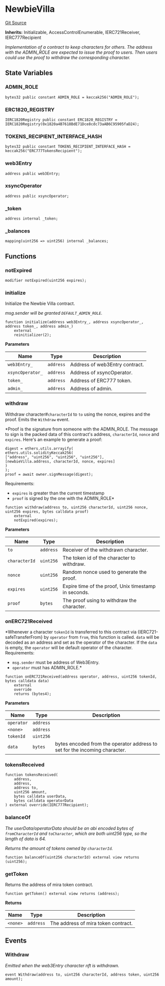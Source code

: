 # NewbieVilla
[Git Source](https://github.com/Crossbell-Box/Crossbell-Contracts/blob/4ba4e225416bca003567c0e6ae31b9c6258df17e/contracts/misc/NewbieVilla.sol)

**Inherits:**
Initializable, AccessControlEnumerable, IERC721Receiver, IERC777Recipient

*Implementation of a contract to keep characters for others. The address with
the ADMIN_ROLE are expected to issue the proof to users. Then users could use the
proof to withdraw the corresponding character.*


## State Variables
### ADMIN_ROLE

```solidity
bytes32 public constant ADMIN_ROLE = keccak256("ADMIN_ROLE");
```


### ERC1820_REGISTRY

```solidity
IERC1820Registry public constant ERC1820_REGISTRY = IERC1820Registry(0x1820a4B7618BdE71Dce8cdc73aAB6C95905faD24);
```


### TOKENS_RECIPIENT_INTERFACE_HASH

```solidity
bytes32 public constant TOKENS_RECIPIENT_INTERFACE_HASH = keccak256("ERC777TokensRecipient");
```


### web3Entry

```solidity
address public web3Entry;
```


### xsyncOperator

```solidity
address public xsyncOperator;
```


### _token

```solidity
address internal _token;
```


### _balances

```solidity
mapping(uint256 => uint256) internal _balances;
```


## Functions
### notExpired


```solidity
modifier notExpired(uint256 expires);
```

### initialize

Initialize the Newbie Villa contract.

*msg.sender will be granted `DEFAULT_ADMIN_ROLE`.*


```solidity
function initialize(address web3Entry_, address xsyncOperator_, address token_, address admin_)
    external
    reinitializer(2);
```
**Parameters**

|Name|Type|Description|
|----|----|-----------|
|`web3Entry_`|`address`|Address of web3Entry contract.|
|`xsyncOperator_`|`address`|Address of xsyncOperator.|
|`token_`|`address`|Address of ERC777 token.|
|`admin_`|`address`|Address of admin.|


### withdraw

Withdraw character#`characterId` to `to` using the nonce, expires and the proof.
Emits the `Withdraw` event.

*Proof is the signature from someone with the ADMIN_ROLE. The message to sign is
the packed data of this contract's address, `characterId`, `nonce` and `expires`.
Here's an example to generate a proof:
```
digest = ethers.utils.arrayify(
ethers.utils.solidityKeccak256(
["address", "uint256", "uint256", "uint256"],
[newbieVilla.address, characterId, nonce, expires]
)
);
proof = await owner.signMessage(digest);
```
Requirements:
- `expires` is greater than the current timestamp
- `proof` is signed by the one with the ADMIN_ROLE*


```solidity
function withdraw(address to, uint256 characterId, uint256 nonce, uint256 expires, bytes calldata proof)
    external
    notExpired(expires);
```
**Parameters**

|Name|Type|Description|
|----|----|-----------|
|`to`|`address`| Receiver of the withdrawn character.|
|`characterId`|`uint256`| The token id of the character to withdraw.|
|`nonce`|`uint256`| Random nonce used to generate the proof.|
|`expires`|`uint256`| Expire time of the proof, Unix timestamp in seconds.|
|`proof`|`bytes`| The proof using to withdraw the character.|


### onERC721Received

*Whenever a character `tokenId` is transferred to this contract via {IERC721-safeTransferFrom}
by `operator` from `from`, this function is called. `data` will be decoded as an address and set as
the operator of the character. If the `data` is empty, the `operator` will be default operator of the
character.
Requirements:
- `msg.sender` must be address of Web3Entry.
- `operator` must has ADMIN_ROLE.*


```solidity
function onERC721Received(address operator, address, uint256 tokenId, bytes calldata data)
    external
    override
    returns (bytes4);
```
**Parameters**

|Name|Type|Description|
|----|----|-----------|
|`operator`|`address`||
|`<none>`|`address`||
|`tokenId`|`uint256`||
|`data`|`bytes`|bytes encoded from the operator address to set for the incoming character.|


### tokensReceived


```solidity
function tokensReceived(
    address,
    address,
    address to,
    uint256 amount,
    bytes calldata userData,
    bytes calldata operatorData
) external override(IERC777Recipient);
```

### balanceOf

*The userData/operatorData should be an abi encoded bytes of `fromCharacterId` and `toCharacter`,
which are both uint256 type, so the length of data is 64.*

*Returns the amount of tokens owned by `characterId`.*


```solidity
function balanceOf(uint256 characterId) external view returns (uint256);
```

### getToken

Returns the address of mira token contract.


```solidity
function getToken() external view returns (address);
```
**Returns**

|Name|Type|Description|
|----|----|-----------|
|`<none>`|`address`|The address of mira token contract.|


## Events
### Withdraw
*Emitted when the web3Entry character nft is withdrawn.*


```solidity
event Withdraw(address to, uint256 characterId, address token, uint256 amount);
```


